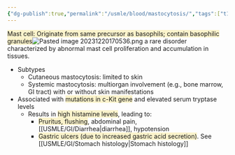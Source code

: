 ```yaml
---
{"dg-publish":true,"permalink":"/usmle/blood/mastocytosis/","tags":["t1"]}
---
```


<span style="background:rgba(240, 200, 0, 0.2)">Mast cell: Originate from same precursor as basophils; contain basophilic granules</span>![Pasted image 20231220170536.png](/img/user/appendix/Pasted%20image%2020231220170536.png)
a rare disorder characterized by abnormal mast cell proliferation and accumulation in tissues.
- Subtypes
	- Cutaneous mastocytosis: limited to skin
	- Systemic mastocytosis: multiorgan involvement (e.g., bone marrow, GI tract) with or without skin manifestations
- Associated with <span style="background:rgba(240, 200, 0, 0.2)">mutations in c-Kit gene</span> and elevated serum tryptase levels
	- Results in <span style="background:rgba(240, 200, 0, 0.2)">high histamine levels</span>, leading to:
		- <span style="background:rgba(240, 200, 0, 0.2)">Pruritus, flushing</span>, abdominal pain, [[USMLE/GI/Diarrhea\|diarrhea]], hypotension
		- <span style="background:rgba(240, 200, 0, 0.2)">Gastric ulcers (due to increased gastric acid secretion)</span>. See [[USMLE/GI/Stomach histology\|Stomach histology]]

